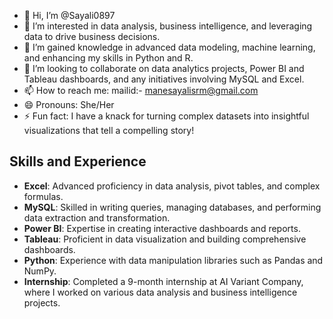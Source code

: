 - 👋 Hi, I’m @Sayali0897
- 👀 I’m interested in data analysis, business intelligence, and leveraging data to drive business decisions.
- 🌱 I’m gained knowledge in advanced data modeling, machine learning, and enhancing my skills in Python and R.
- 💞️ I’m looking to collaborate on data analytics projects, Power BI and Tableau dashboards, and any initiatives involving MySQL and Excel.
- 📫 How to reach me: mailid:- manesayalisrm@gmail.com
- 😄 Pronouns: She/Her
- ⚡ Fun fact: I have a knack for turning complex datasets into insightful visualizations that tell a compelling story!

<!---
Sayali0897/Sayali0897 is a ✨ special ✨ repository because its `README.md` (this file) appears on your GitHub profile.
You can click the Preview link to take a look at your changes.
--->
## Skills and Experience
- **Excel**: Advanced proficiency in data analysis, pivot tables, and complex formulas.
- **MySQL**: Skilled in writing queries, managing databases, and performing data extraction and transformation.
- **Power BI**: Expertise in creating interactive dashboards and reports.
- **Tableau**: Proficient in data visualization and building comprehensive dashboards.
- **Python**: Experience with data manipulation libraries such as Pandas and NumPy.
- **Internship**: Completed a 9-month internship at AI Variant Company, where I worked on various data analysis and business intelligence projects.
